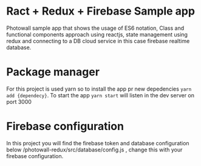 # Ract + Redux + Firebase Sample app

Photowall sample app that shows the usage of ES6 notation, Class and functional components approach using reactjs, state management using redux and connecting to a DB cloud service in this case firebase realtime database.

# Package manager

For this project is used yarn so to install the app pr new depedencies `yarn add {dependecy}`.
To start the app `yarn start` will listen in the dev server on port 3000

# Firebase configuration

In this project you will find the firebase token and database configuration below /photowall-redux/src/database/config.js , change this with your firebase configuration.

